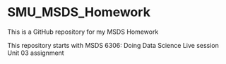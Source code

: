 # SMU_MSDS_Homework
This is a GitHub repository for my MSDS Homework

This repository starts with MSDS 6306: Doing Data Science
Live session Unit 03 assignment
